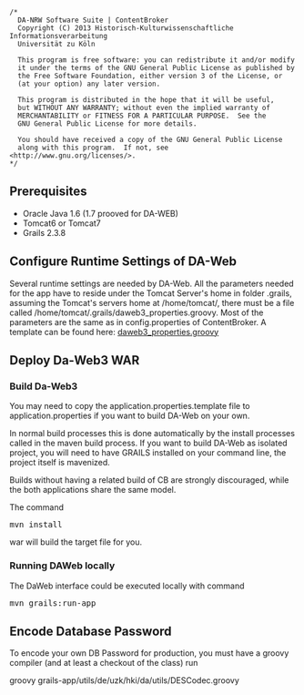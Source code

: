 	/*
	  DA-NRW Software Suite | ContentBroker
	  Copyright (C) 2013 Historisch-Kulturwissenschaftliche Informationsverarbeitung
	  Universität zu Köln
	
	  This program is free software: you can redistribute it and/or modify
	  it under the terms of the GNU General Public License as published by
	  the Free Software Foundation, either version 3 of the License, or
	  (at your option) any later version.
	
	  This program is distributed in the hope that it will be useful,
	  but WITHOUT ANY WARRANTY; without even the implied warranty of
	  MERCHANTABILITY or FITNESS FOR A PARTICULAR PURPOSE.  See the
	  GNU General Public License for more details.
	
	  You should have received a copy of the GNU General Public License
	  along with this program.  If not, see <http://www.gnu.org/licenses/>.
	*/


## Prerequisites

* Oracle Java 1.6 (1.7 prooved for DA-WEB)
* Tomcat6 or Tomcat7 
* Grails 2.3.8
	
## Configure Runtime Settings of DA-Web

Several runtime settings are needed by DA-Web. All the parameters needed for the app have to reside under 
the Tomcat Server's home in folder .grails, assuming the Tomcat's servers home at /home/tomcat/, there must be a file
called /home/tomcat/.grails/daweb3_properties.groovy. 
Most of the parameters are the same as in config.properties of ContentBroker. 
A template can be found here: [daweb3_properties.groovy](daweb3_properties.groovy.dev)
	
## Deploy Da-Web3 WAR

### Build Da-Web3

You may need to copy the application.properties.template file to application.properties if you want 
to build DA-Web on your own.

In normal build processes this is done automatically by the install processes called in
the maven build process. If you want to build DA-Web as isolated project, you will need 
to have GRAILS installed on your command line, the project itself is mavenized. 


Builds without having a related build of CB are strongly discouraged, while the both 
applications share the same model. 

The command 
<pre>mvn install</pre>
war will build the target file for you. 

### Running DAWeb locally

The DaWeb interface could be executed locally with command 
<pre>mvn grails:run-app</pre>

## Encode Database Password 

To encode your own DB Password for production, you must have a groovy compiler (and at least a checkout of the class) run

groovy grails-app/utils/de/uzk/hki/da/utils/DESCodec.groovy <your password>

